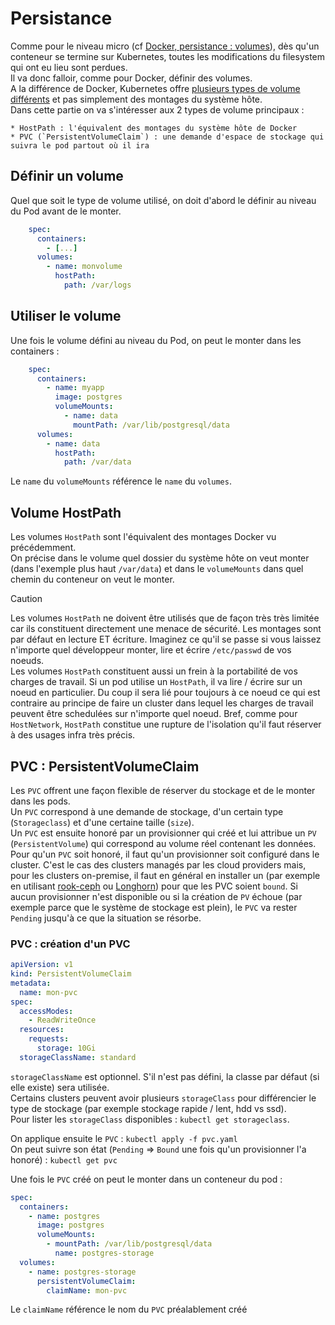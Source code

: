 # Persistance

Comme pour le niveau micro (cf [Docker, persistance : volumes](../../docker/avance/)), dès qu'un conteneur se termine sur Kubernetes, toutes les modifications du filesystem qui ont eu lieu sont perdues.  
Il va donc falloir, comme pour Docker, définir des volumes.  
A la différence de Docker, Kubernetes offre [plusieurs types de volume différents](https://kubernetes.io/docs/concepts/storage/volumes/) et pas simplement des montages du système hôte.  
Dans cette partie on va s'intéresser aux 2 types de volume principaux :   

    * HostPath : l'équivalent des montages du système hôte de Docker
    * PVC (`PersistentVolumeClaim`) : une demande d'espace de stockage qui suivra le pod partout où il ira

## Définir un volume 

Quel que soit le type de volume utilisé, on doit d'abord le définir au niveau du Pod avant de le monter.  

```yaml
    spec:
      containers:
        - [...]
      volumes:
        - name: monvolume
          hostPath:
            path: /var/logs
```

## Utiliser le volume  

Une fois le volume défini au niveau du Pod, on peut le monter dans les containers :  

```yaml
    spec:
      containers:
        - name: myapp
          image: postgres
          volumeMounts:
            - name: data
              mountPath: /var/lib/postgresql/data
      volumes:
        - name: data
          hostPath:
            path: /var/data
```  

Le `name` du `volumeMounts` référence le `name` du `volumes`.  

## Volume HostPath  

Les volumes `HostPath` sont l'équivalent des montages Docker vu précédemment.  
On précise dans le volume quel dossier du système hôte on veut monter (dans l'exemple plus haut `/var/data`) et dans le `volumeMounts` dans quel chemin du conteneur on veut le monter.  

> [!CAUTION]
> Les volumes `HostPath` ne doivent être utilisés que de façon très très limitée car ils constituent directement une menace de sécurité. Les montages sont par défaut en lecture ET écriture. Imaginez ce qu'il se passe si vous laissez n'importe quel développeur monter, lire et écrire `/etc/passwd` de vos noeuds.  
Les volumes `HostPath` constituent aussi un frein à la portabilité de vos charges de travail. Si un pod utilise un `HostPath`, il va lire / écrire sur un noeud en particulier. Du coup il sera lié pour toujours à ce noeud ce qui est contraire au principe de faire un cluster dans lequel les charges de travail peuvent être schedulées sur n'importe quel noeud. Bref, comme pour `HostNetwork`, `HostPath` constitue une rupture de l'isolation qu'il faut réserver à des usages infra très précis.  

## PVC : PersistentVolumeClaim  

Les `PVC` offrent une façon flexible de réserver du stockage et de le monter dans les pods.  
Un `PVC` correspond à une demande de stockage, d'un certain type (`Storageclass`) et d'une certaine taille (`size`).  
Un `PVC` est ensuite honoré par un provisionner qui créé et lui attribue un `PV` (`PersistentVolume`) qui correspond au volume réel contenant les données.  
Pour qu'un `PVC` soit honoré, il faut qu'un provisionner soit configuré dans le cluster. C'est le cas des clusters managés par les cloud providers mais, pour les clusters on-premise, il faut en général en installer un (par exemple en utilisant [rook-ceph](https://rook.io/) ou [Longhorn](https://longhorn.io/)) pour que les PVC soient `bound`. Si aucun provisionner n'est disponible ou si la création de `PV` échoue (par exemple parce que le système de stockage est plein), le `PVC` va rester `Pending` jusqu'à ce que la situation se résorbe.  

### PVC : création d'un PVC  

```yaml
apiVersion: v1
kind: PersistentVolumeClaim
metadata:
  name: mon-pvc
spec:
  accessModes:
    - ReadWriteOnce
  resources:
    requests:
      storage: 10Gi
  storageClassName: standard 
```

`storageClassName` est optionnel. S'il n'est pas défini, la classe par défaut (si elle existe) sera utilisée.  
Certains clusters peuvent avoir plusieurs `storageClass` pour différencier le type de stockage (par exemple stockage rapide / lent, hdd vs ssd).  
Pour lister les `storageClass` disponibles : `kubectl get storageclass`.  

On applique ensuite le `PVC` : `kubectl apply -f pvc.yaml`  
On peut suivre son état (`Pending` => `Bound` une fois qu'un provisionner l'a honoré) : `kubectl get pvc`  

Une fois le `PVC` créé on peut le monter dans un conteneur du pod :  
```yaml
spec:
  containers:
    - name: postgres
      image: postgres
      volumeMounts:
        - mountPath: /var/lib/postgresql/data
          name: postgres-storage
  volumes:
    - name: postgres-storage
      persistentVolumeClaim:
        claimName: mon-pvc
```

Le `claimName` référence le nom du `PVC` préalablement créé
